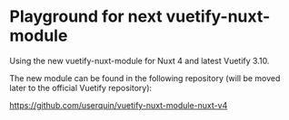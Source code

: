 # Playground for next vuetify-nuxt-module

Using the new vuetify-nuxt-module for Nuxt 4 and latest Vuetify 3.10.

The new module can be found in the following repository (will be moved later to the official Vuetify repository):

https://github.com/userquin/vuetify-nuxt-module-nuxt-v4